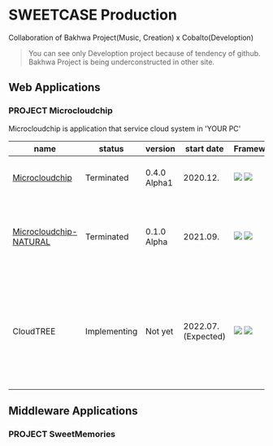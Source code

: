 # SWEETCASE Production
Collaboration of Bakhwa Project(Music, Creation) x Cobalto(Develoption)
> You can see only Develoption project because of tendency of github. Bakhwa Project is being underconstructed in other site.

## Web Applications
### PROJECT Microcloudchip
Microcloudchip is application that service cloud system in 'YOUR PC'

|name|status|version|start date|Frameworks|Specification|
|---|---|---|---|---|---|
|[Microcloudchip](https://github.com/SweetCase-Cobalto/MicroCloudChip)|Terminated|0.4.0 Alpha1|2020.12.|![](https://img.shields.io/badge/Django(pure)-092E20?style=flat-square&logo=django&logoColor=green) ![](https://img.shields.io/badge/jQuery-0769AD?style=flat-square&logo=jquery&logoColor=white)|Basic of File/Directory CRUD, Session Login|
|[Microcloudchip-NATURAL](https://github.com/SweetCase-Cobalto/microcloudchip-natural)|Terminated|0.1.0 Alpha|2021.09.|![](https://img.shields.io/badge/Django(DRF)-092E20?style=flat-square&logo=django&logoColor=green) ![](https://img.shields.io/badge/React-20232A?style=flat-square&logo=react&logoColor=61DAFB)|Setting storage size, JWT Key Login, Sharing File/Directory, Restful Server|
|CloudTREE|Implementing|Not yet|2022.07.(Expected)|![](https://img.shields.io/badge/fastapi-109989?style=flat-square&logo=FASTAPI&logoColor=white) ![](https://img.shields.io/badge/React-20232A?style=flat-square&logo=react&logoColor=61DAFB)|File/Directory Search Many Options(Tags, contained word, file type etc...), Customed Open-API, Sending data between users|

## Middleware Applications
### PROJECT SweetMemories
